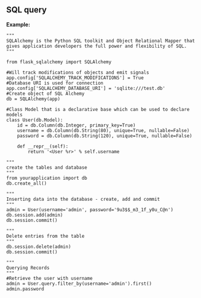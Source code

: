 
SQL query
-------

**Example:**

    """
    SQLAlchemy is the Python SQL toolkit and Object Relational Mapper that gives application developers the full power and flexibility of SQL.
	"""

	from flask_sqlalchemy import SQLAlchemy
	
	#Will track modifications of objects and emit signals
	app.config['SQLALCHEMY_TRACK_MODIFICATIONS'] = True
	#Database URI is used for connection
	app.config['SQLALCHEMY_DATABASE_URI'] = 'sqlite:///test.db'
	#Create object of SQL Alchemy
	db = SQLAlchemy(app)

	#Class Model that is a declarative base which can be used to declare models
	class User(db.Model):
    	id = db.Column(db.Integer, primary_key=True)
    	username = db.Column(db.String(80), unique=True, nullable=False)
    	password = db.Column(db.String(120), unique=True, nullable=False)

    	def __repr__(self):	
        	return '<User %r>' % self.username

    """
    create the tables and database
    """
    from yourapplication import db
	db.create_all()

	"""
	Inserting data into the database - create, add and commit
	"""
	admin = User(username='admin', password='9u3$$_m3_1f_y0u_C@n')
	db.session.add(admin)
	db.session.commit()

	"""
	Delete entries from the table
	"""
	db.session.delete(admin)
	db.session.commit()

	"""
	Querying Records
	"""
	#Retrieve the user with username
	admin = User.query.filter_by(username='admin').first()
	admin.password

